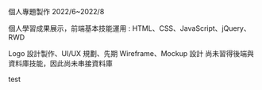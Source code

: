 個人專題製作
2022/6~2022/8

個人學習成果展示，前端基本技能運用 : 
HTML、CSS、JavaScript、jQuery、RWD
 
Logo 設計製作、UI/UX 規劃、先期 Wireframe、Mockup 設計
尚未習得後端與資料庫技能，因此尚未串接資料庫

test
